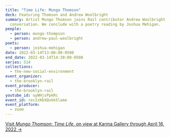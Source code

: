 ```yaml
---
title: "Time Life: Mungo Thomson"
deck: Featuring Thomson and Andrew Woolbright
summary: Artist Mungo Thomson joins Rail contributor Andrew Woolbright for a
  conversation. We conclude with a poetry reading by Joshua Mehigan.
people:
  - person: mungo-thompson
  - person: andrew-paul-woolbright
poets:
  - person: joshua-mehigan
date: 2022-03-14T13:00:00-0500
end_date: 2022-03-14T14:30:00-0500
series: 514
collections:
  - the-new-social-environment
event_organizer:
  - the-brooklyn-rail
event_producer:
  - the-brooklyn-rail
youtube_id: uyWHjsPpkRc
event_id: rec2zKbXQvkk5lame
event_platform:
  - zoom
---
```

[Visit *Mungo Thomson: Time Life*, on view at Karma Gallery through April 16, 2022 →](https://karmakarma.org/exhibitions/mungo-thomson-2022/)